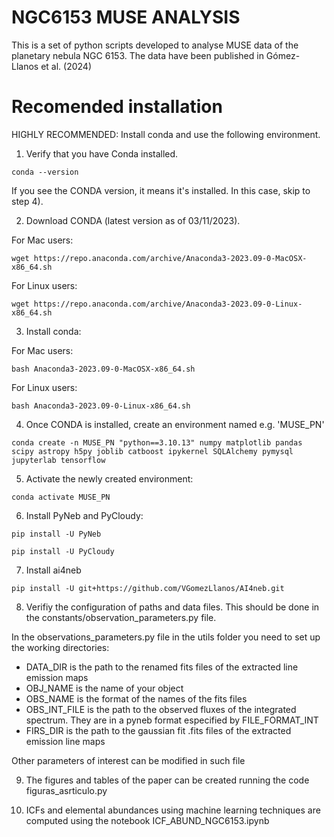 # NGC6153 MUSE ANALYSIS 

This is a set of python scripts developed to analyse MUSE data of the planetary nebula NGC 6153. The data have been published in Gómez-Llanos et al. (2024)

# Recomended installation

HIGHLY RECOMMENDED: Install conda and use the following environment.

1) Verify that you have Conda installed.

```
conda --version
```

If you see the CONDA version, it means it's installed. In this case, skip to step 4).

2) Download CONDA (latest version as of 03/11/2023).

For Mac users:

```
wget https://repo.anaconda.com/archive/Anaconda3-2023.09-0-MacOSX-x86_64.sh
```

For Linux users:

```
wget https://repo.anaconda.com/archive/Anaconda3-2023.09-0-Linux-x86_64.sh
```

3) Install conda:

For Mac users:

```
bash Anaconda3-2023.09-0-MacOSX-x86_64.sh
```

For Linux users:

```
bash Anaconda3-2023.09-0-Linux-x86_64.sh
```

4) Once CONDA is installed, create an environment named e.g. 'MUSE_PN'

```
conda create -n MUSE_PN "python==3.10.13" numpy matplotlib pandas scipy astropy h5py joblib catboost ipykernel SQLAlchemy pymysql jupyterlab tensorflow
```

5) Activate the newly created environment:

```
conda activate MUSE_PN
```

6) Install PyNeb and PyCloudy:
```
pip install -U PyNeb
```
```
pip install -U PyCloudy
```

7) Install ai4neb
```
pip install -U git+https://github.com/VGomezLlanos/AI4neb.git
```

8) Verifiy the  configuration of paths and data files. This should be done in the constants/observation_parameters.py file.

In the observations_parameters.py file in the utils folder you need to set up the working directories:

- DATA_DIR is the path to the renamed fits files of the extracted line emission maps
- OBJ_NAME is the name of your object
- OBS_NAME is the format of the names of the fits files
- OBS_INT_FILE is the path to the observed fluxes of the integrated spectrum. They are in a pyneb format especified by FILE_FORMAT_INT
- FIRS_DIR is the path to the gaussian fit .fits files of the extracted emission line maps
   
Other parameters of interest can be modified in such file

9) The figures and tables of the paper can be created running the code figuras_asrticulo.py

10) ICFs and elemental abundances using machine learning techniques are computed using the notebook ICF_ABUND_NGC6153.ipynb

